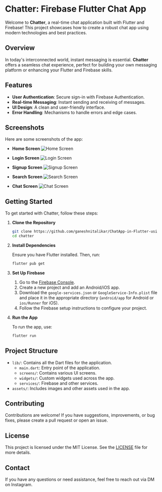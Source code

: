 # Chatter: Firebase Flutter Chat App

Welcome to **Chatter**, a real-time chat application built with Flutter and Firebase! This project showcases how to create a robust chat app using modern technologies and best practices.

## Overview

In today's interconnected world, instant messaging is essential. **Chatter** offers a seamless chat experience, perfect for building your own messaging platform or enhancing your Flutter and Firebase skills.

## Features

- **User Authentication**: Secure sign-in with Firebase Authentication.
- **Real-time Messaging**: Instant sending and receiving of messages.
- **UI Design**: A clean and user-friendly interface.
- **Error Handling**: Mechanisms to handle errors and edge cases.

## Screenshots

Here are some screenshots of the app:

- **Home Screen**
  ![Home Screen](assets/screenshots/home.png)

- **Login Screen**
  ![Login Screen](assets/screenshots/login.png)

- **Signup Screen**
  ![Signup Screen](assets/screenshots/signup.png)

- **Search Screen**
  ![Search Screen](assets/screenshots/search.png)

- **Chat Screen**
  ![Chat Screen](assets/screenshots/chatscreen.png)

## Getting Started

To get started with Chatter, follow these steps:

1. **Clone the Repository**

   ```bash
   git clone https://github.com/ganeshnitalikar/ChatApp-in-Flutter-using-Firebase.git
   cd chatter
   ```

2. **Install Dependencies**

   Ensure you have Flutter installed. Then, run:

   ```bash
   flutter pub get
   ```

3. **Set Up Firebase**

   1. Go to the [Firebase Console](https://console.firebase.google.com/).
   2. Create a new project and add an Android/iOS app.
   3. Download the `google-services.json` or `GoogleService-Info.plist` file and place it in the appropriate directory (`android/app` for Android or `ios/Runner` for iOS).
   4. Follow the Firebase setup instructions to configure your project.

4. **Run the App**

   To run the app, use:

   ```bash
   flutter run
   ```

## Project Structure

- `lib/`: Contains all the Dart files for the application.
  - `main.dart`: Entry point of the application.
  - `screens/`: Contains various UI screens.
  - `widgets/`: Custom widgets used across the app.
  - `services/`: Firebase and other services.
- `assets/`: Includes images and other assets used in the app.

## Contributing

Contributions are welcome! If you have suggestions, improvements, or bug fixes, please create a pull request or open an issue.

## License

This project is licensed under the MIT License. See the [LICENSE](LICENSE) file for more details.

## Contact

If you have any questions or need assistance, feel free to reach out via DM on Instagram.
